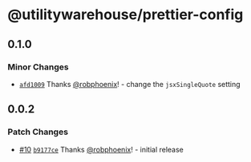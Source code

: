 # @utilitywarehouse/prettier-config

## 0.1.0

### Minor Changes

- [`afd1009`](https://github.com/utilitywarehouse/uw-ui/commit/afd10094a0b2d22a9166b70da16e032ee5a6de8b) Thanks [@robphoenix](https://github.com/robphoenix)! - change the `jsxSingleQuote` setting

## 0.0.2

### Patch Changes

- [#10](https://github.com/utilitywarehouse/uw-ui/pull/10) [`b9177ce`](https://github.com/utilitywarehouse/uw-ui/commit/b9177cef857479bcb87715a896d093e13644d6d0) Thanks [@robphoenix](https://github.com/robphoenix)! - initial release
